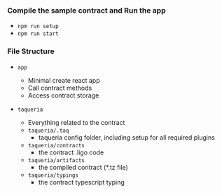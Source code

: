 ### Compile the sample contract and Run the app

- `npm run setup`
- `npm run start`

### File Structure

- `app`
    
    - Minimal create react app
    - Call contract methods
    - Access contract storage

- `taqueria`

    - Everything related to the contract
    - `taqueria/.taq`
        - taqueria config folder, including setup for all required plugins
    - `taqueria/contracts`
        - the contract .ligo code
    - `taqueria/artifacts`
        - the compiled contract (*.tz file)
    - `taqueria/typings`
        - the contract typescript typing


